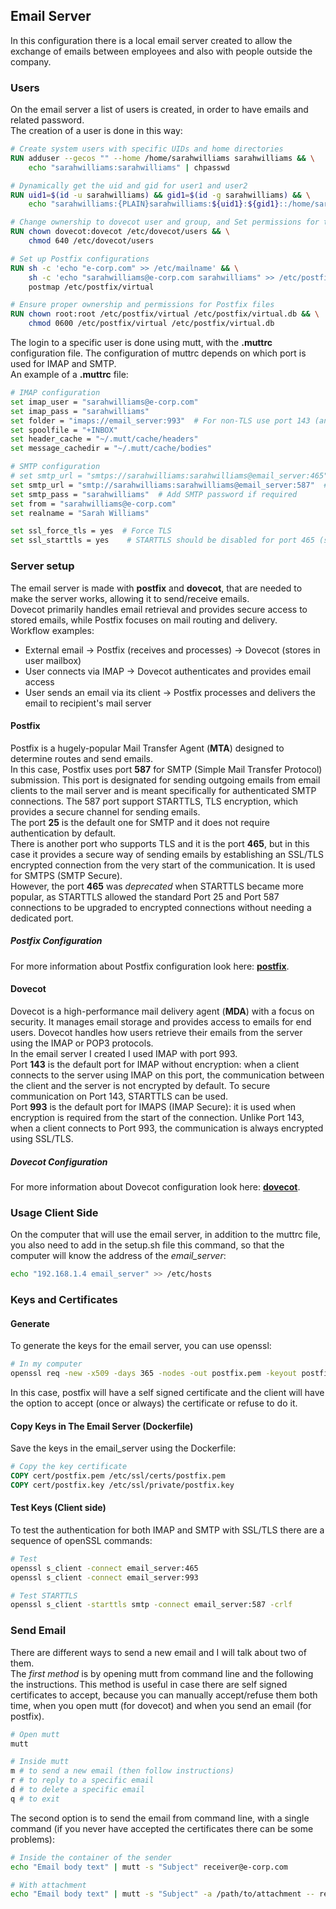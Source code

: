 ## Email Server
In this configuration there is a local email server created to allow the exchange of emails between employees and also with people outside the company. 

### Users
On the email server a list of users is created, in order to have emails and related password. \
The creation of a user is done in this way:
```Dockerfile
# Create system users with specific UIDs and home directories
RUN adduser --gecos "" --home /home/sarahwilliams sarahwilliams && \
    echo "sarahwilliams:sarahwilliams" | chpasswd

# Dynamically get the uid and gid for user1 and user2
RUN uid1=$(id -u sarahwilliams) && gid1=$(id -g sarahwilliams) && \
    echo "sarahwilliams:{PLAIN}sarahwilliams:${uid1}:${gid1}::/home/sarahwilliams:/bin/false" >> /etc/dovecot/users

# Change ownership to dovecot user and group, and Set permissions for the user database file
RUN chown dovecot:dovecot /etc/dovecot/users && \
    chmod 640 /etc/dovecot/users

# Set up Postfix configurations
RUN sh -c 'echo "e-corp.com" >> /etc/mailname' && \
    sh -c 'echo "sarahwilliams@e-corp.com sarahwilliams" >> /etc/postfix/virtual' && \
    postmap /etc/postfix/virtual

# Ensure proper ownership and permissions for Postfix files
RUN chown root:root /etc/postfix/virtual /etc/postfix/virtual.db && \
    chmod 0600 /etc/postfix/virtual /etc/postfix/virtual.db
```
The login to a specific user is done using mutt, with the **.muttrc** configuration file. The configuration of muttrc depends on which port is used for IMAP and SMTP.\
An example of a **.muttrc** file:
```bash
# IMAP configuration
set imap_user = "sarahwilliams@e-corp.com"
set imap_pass = "sarahwilliams" 
set folder = "imaps://email_server:993"  # For non-TLS use port 143 (and remove the s from imaps -> imap)
set spoolfile = "+INBOX"
set header_cache = "~/.mutt/cache/headers"
set message_cachedir = "~/.mutt/cache/bodies"

# SMTP configuration
# set smtp_url = "smtps://sarahwilliams:sarahwilliams@email_server:465"  # If you do not want to use STARTTLS
set smtp_url = "smtp://sarahwilliams:sarahwilliams@email_server:587"  # STARTTLS
set smtp_pass = "sarahwilliams"  # Add SMTP password if required
set from = "sarahwilliams@e-corp.com"
set realname = "Sarah Williams"

set ssl_force_tls = yes  # Force TLS
set ssl_starttls = yes    # STARTTLS should be disabled for port 465 (set ssl_starttls = no)
```

### Server setup
The email server is made with **postfix** and **dovecot**, that are needed to make the server works, allowing it to send/receive emails. \
Dovecot primarily handles email retrieval and provides secure access to stored emails, while Postfix focuses on mail routing and delivery. \
Workflow examples:
- External email &rarr; Postfix (receives and processes) &rarr; Dovecot (stores in user mailbox)
- User connects via IMAP &rarr; Dovecot authenticates and provides email access
- User sends an email via its client &rarr; Postfix processes and delivers the email to recipient's mail server

#### Postfix
Postfix is a hugely-popular Mail Transfer Agent (**MTA**) designed to determine routes and send emails. \
In this case, Postfix uses port **587** for SMTP (Simple Mail Transfer Protocol) submission. This port is designated for sending outgoing emails from email clients to the mail server and is meant specifically for authenticated SMTP connections. The 587 port support STARTTLS, TLS encryption, which provides a secure channel for sending emails.\
The port **25** is the default one for SMTP and it does not require authentication by default. \
There is another port who supports TLS and it is the port **465**, but in this case it provides a secure way of sending emails by establishing an SSL/TLS encrypted connection from the very start of the communication. It is used for SMTPS (SMTP Secure). \
However, the port **465** was *deprecated* when STARTTLS became more popular, as STARTTLS allowed the standard Port 25 and Port 587 connections to be upgraded to encrypted connections without needing a dedicated port.

##### Postfix Configuration
For more information about Postfix configuration look here: **[postfix](email_server/postfix.md)**.

#### Dovecot
Dovecot is a high-performance mail delivery agent (**MDA**) with a focus on security. It manages email storage and provides access to emails for end users. Dovecot handles how users retrieve their emails from the server using the IMAP or POP3 protocols.\
In the email server I created I used IMAP with port 993.\
Port **143** is the default port for IMAP without encryption: when a client connects to the server using IMAP on this port, the communication between the client and the server is not encrypted by default. To secure communication on Port 143, STARTTLS can be used.\
Port **993** is the default port for IMAPS (IMAP Secure): it is used when encryption is required from the start of the connection. Unlike Port 143, when a client connects to Port 993, the communication is always encrypted using SSL/TLS. 

##### Dovecot Configuration
For more information about Dovecot configuration look here: **[dovecot](email_server/dovecot.md)**.

### Usage Client Side
On the computer that will use the email server, in addition to the muttrc file, you also need to add in the setup.sh file this command, so that the computer will know the address of the *email_server*:
```bash
echo "192.168.1.4 email_server" >> /etc/hosts
```

### Keys and Certificates
#### Generate
To generate the keys for the email server, you can use openssl:
```sh
# In my computer
openssl req -new -x509 -days 365 -nodes -out postfix.pem -keyout postfix.key
```
In this case, postfix will have a self signed certificate and the client will have the option to accept (once or always) the certificate or refuse to do it.

#### Copy Keys in The Email Server (Dockerfile)
Save the keys in the email_server using the Dockerfile:
```Dockerfile
# Copy the key certificate
COPY cert/postfix.pem /etc/ssl/certs/postfix.pem
COPY cert/postfix.key /etc/ssl/private/postfix.key
```

#### Test Keys (Client side)
To test the authentication for both IMAP and SMTP with SSL/TLS there are a sequence of openSSL commands:
```bash
# Test
openssl s_client -connect email_server:465
openssl s_client -connect email_server:993

# Test STARTTLS
openssl s_client -starttls smtp -connect email_server:587 -crlf
```

### Send Email
There are different ways to send a new email and I will talk about two of them.\
The *first method* is by opening mutt from command line and the following the instructions. This method is useful in case there are self signed certificates to accept, because you can manually accept/refuse them both time, when you open mutt (for dovecot) and when you send an email (for postfix).
```bash
# Open mutt
mutt

# Inside mutt
m # to send a new email (then follow instructions)
r # to reply to a specific email
d # to delete a specific email
q # to exit
```
The second option is to send the email from command line, with a single command (if you never have accepted the certificates there can be some problems):
```bash
# Inside the container of the sender
echo "Email body text" | mutt -s "Subject" receiver@e-corp.com

# With attachment
echo "Email body text" | mutt -s "Subject" -a /path/to/attachment -- receiver@e-corp.com
```
